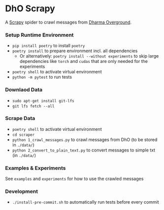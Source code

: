 # DhO Scrapy

A [Scrapy](https://scrapy.org/) spider to crawl messages from
[Dharma Overground](https://www.dharmaoverground.org/).

### Setup Runtime Environment

- `pip install poetry` to install `poetry`
- `poetry install` to prepare environment incl. all dependencies
  - Or alternatively: `poetry install --without experiments` to skip large dependencies like `torch` and `cudas` that are only needed for the experiments
- `poetry shell` to activate virtual environment
- `python -m pytest` to run tests

### Downlaod Data

- `sudo apt-get install git-lfs`
- `git lfs fetch --all`


### Scrape Data

- `poetry shell` to activate virtual environment
- `cd scraper`
- `python 1_crawl_messages.py` to crawl messages from DhO (to be stored in `./data/`)
- `python 2_convert_to_plain_text.py` to convert messages to simple txt (in `./data/`)

### Examples & Experiments

See `examples` and `experiments` for how to use the crawled messages

### Development

- `./install-pre-commit.sh` to automatically run tests before every commit
